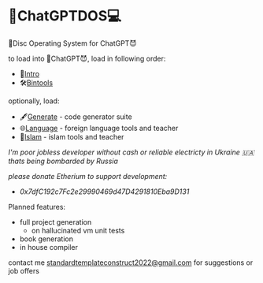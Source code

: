 # 👿ChatGPTDOS💻
💾Disc Operating System for ChatGPT😈


to load into 👿ChatGPT😈, load in following order:

  - 📝[Intro](INTRO.md)  
  - 🛠️[Bintools](BINTOOLS.md)

optionally, load:

  - 🖋️[Generate](GENERATE.md) - code generator suite
  - 🌐[Language](LANGUAGE.md) - foreign language tools and teacher
  - 🕌[Islam](ISLAM.md) - islam tools and teacher
  
  
  
 *I'm poor jobless developer without cash or reliable electricty in Ukraine 🇺🇦 thats being bombarded by Russia*
 
 *please donate Etherium to support development:*
 
  - *0x7dfC192c7Fc2e29990469d47D4291810Eba9D131*


Planned features:

 - full project generation
   - on hallucinated vm unit tests
 - book generation
 - in house compiler

contact me standardtemplateconstruct2022@gmail.com for suggestions or job offers

